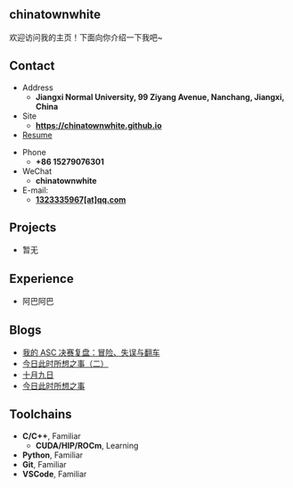 ## chinatownwhite

欢迎访问我的主页！下面向你介绍一下我吧\~

<!-- .slide -->

## Contact

- Address
  - **Jiangxi Normal University, 99 Ziyang Avenue, Nanchang, Jiangxi, China**
- Site
  - **<https://chinatownwhite.github.io>**
- [Resume](https://resume.wu-kan.cn/index.pdf)

<!-- .slide vertical=true -->

- Phone
  - **+86 15279076301**
- WeChat
  - **chinatownwhite**
- E-mail:
  - **[1323335967[at]qq.com](mailto:1323335967@qq.com)**

<!-- .slide -->

## Projects

<!-- .slide vertical=true -->
 - 暂无
<!-- .slide -->

## Experience

 - 阿巴阿巴

<!-- .slide -->

## Blogs

- [我的 ASC 决赛复盘：冒险、失误与翻车](https://wu-kan.cn/2021/05/19/%E6%88%91%E7%9A%84ASC%E5%86%B3%E8%B5%9B%E5%A4%8D%E7%9B%98-%E5%86%92%E9%99%A9-%E5%A4%B1%E8%AF%AF%E4%B8%8E%E7%BF%BB%E8%BD%A6/)
- [今日此时所想之事（二）](https://wu-kan.cn/2021/02/11/%E4%BB%8A%E6%97%A5%E6%AD%A4%E6%97%B6%E6%89%80%E6%83%B3%E4%B9%8B%E4%BA%8B-%E4%BA%8C/)
- [十月九日](https://wu-kan.cn/2020/10/09/%E5%8D%81%E6%9C%88%E4%B9%9D%E6%97%A5/)
- [今日此时所想之事](https://wu-kan.cn/2020/01/24/%E4%BB%8A%E6%97%A5%E6%AD%A4%E6%97%B6%E6%89%80%E6%83%B3%E4%B9%8B%E4%BA%8B/)

<!-- .slide vertical=true -->

## Toolchains

<!-- .slide vertical=true -->

- **C/C++**, Familiar
  - **CUDA/HIP/ROCm**, Learning
- **Python**, Familiar
- **Git**, Familiar
- **VSCode**, Familiar
